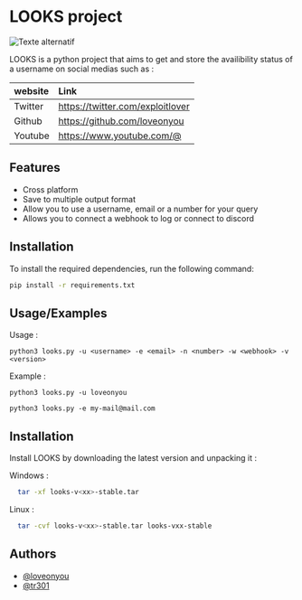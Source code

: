 
# LOOKS project
![Texte alternatif](https://media.discordapp.net/attachments/1142932589330583632/1174092161327824997/banner-2.gif?ex=65665588&is=6553e088&hm=77d90dee4b13d73df2d669c32fa8c9a45d718c411c757bf544c26b14deea0cda&=)

LOOKS is a python project that aims to get and store the availibility status of a username on social medias such as :

| website | Link                              |
| :------ | :---------------------------------|
| Twitter |https://twitter.com/exploitlover   |
|Github   |https://github.com/loveonyou       |
|Youtube  |https://www.youtube.com/@          |


## Features

- Cross platform
- Save to multiple output format
- Allow you to use a username, email or a number for your query
- Allows you to connect a webhook to log or connect to discord 

## Installation

To install the required dependencies, run the following command:

```bash
pip install -r requirements.txt
```

## Usage/Examples

Usage :
```shell
python3 looks.py -u <username> -e <email> -n <number> -w <webhook> -v <version>
```
Example :
```shell
python3 looks.py -u loveonyou
```

```shell
python3 looks.py -e my-mail@mail.com
```




## Installation

Install LOOKS by downloading the latest version and unpacking it :

Windows : 
```bash
  tar -xf looks-v<xx>-stable.tar
```
Linux :
```bash
  tar -cvf looks-v<xx>-stable.tar looks-vxx-stable
```
    
## Authors

- [@loveonyou](https://github.com/loveonyou)
- [@tr301](https://github.com/tr301) 

